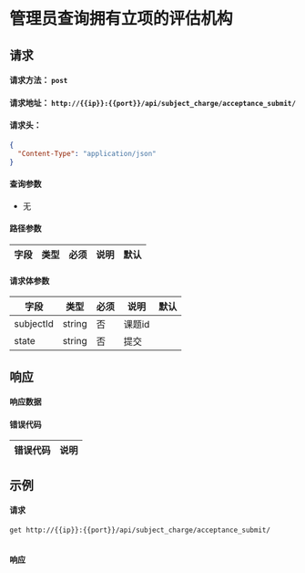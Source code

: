 # 管理员查询拥有立项的评估机构

## 请求

#### 请求方法： `post`

#### 请求地址： `http://{{ip}}:{{port}}/api/subject_charge/acceptance_submit/`

#### 请求头：

```json
{
  "Content-Type": "application/json"
}
```

#### 查询参数

* 无

#### 路径参数

| 字段               | 类型   | 必须 | 说明                           | 默认 |
| ------------------ | ------ | ---- | ------------------------------ | ---- |

#### 请求体参数

| 字段               | 类型   | 必须 | 说明                           | 默认 |
| ------------------ | ------ | ---- | ------------------------------ | ---- |
|subjectId|string|否|课题id
|state|string|否|提交


## 响应

#### 响应数据

#### 错误代码

| 错误代码 | 说明             |
| -------- | ---------------- |


## 示例

#### 请求

`get http://{{ip}}:{{port}}/api/subject_charge/acceptance_submit/`
```json

```

#### 响应

```json


```

